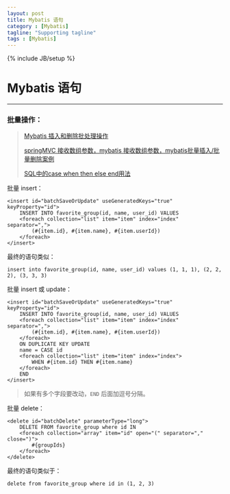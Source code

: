 ```yaml
---
layout: post
title: Mybatis 语句
category : [Mybatis]
tagline: "Supporting tagline"
tags : [Mybatis]
---
```

{% include JB/setup %}
# Mybatis 语句
---


<!--break-->


### 批量操作：
> [Mybatis 插入和删除批处理操作](http://www.jb51.net/article/99134.htm)  
> 
> [springMVC 接收数组参数，mybatis 接收数组参数，mybatis批量插入/批量删除案例](https://www.cnblogs.com/digdeep/p/4589037.html)
> 
> [SQL中的case when then else end用法](https://www.cnblogs.com/prefect/p/5746624.html) 

批量 insert： 
``` 
<insert id="batchSaveOrUpdate" useGeneratedKeys="true" keyProperty="id">
    INSERT INTO favorite_group(id, name, user_id) VALUES
    <foreach collection="list" item="item" index="index" separator=",">
        (#{item.id}, #{item.name}, #{item.userId})
    </foreach>
</insert>
```  

最终的语句类似：  

```  
insert into favorite_group(id, name, user_id) values (1, 1, 1), (2, 2, 2), (3, 3, 3)
``` 

批量 insert 或 update：  
> [](http://blog.sina.com.cn/s/blog_13bde781c0102wjpd.html) 

``` 
<insert id="batchSaveOrUpdate" useGeneratedKeys="true" keyProperty="id">
    INSERT INTO favorite_group(id, name, user_id) VALUES
    <foreach collection="list" item="item" index="index" separator=",">
        (#{item.id}, #{item.name}, #{item.userId})
    </foreach>
    ON DUPLICATE KEY UPDATE
    name = CASE id
    <foreach collection="list" item="item" index="index">
        WHEN #{item.id} THEN #{item.name}
    </foreach>
    END
</insert>
```  
 
> 如果有多个字段要改动，`END` 后面加逗号分隔。 

批量 delete： 
``` 
<delete id="batchDelete" parameterType="long">
    DELETE FROM favorite_group where id IN
    <foreach collection="array" item="id" open="(" separator="," close=")">
        #{groupIds}
    </foreach>
</delete>
``` 
最终的语句类似于： 
``` 
delete from favorite_group where id in (1, 2, 3) 
``` 